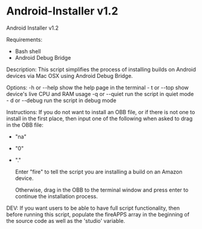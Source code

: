 # Android-Installer v1.2
Android Installer v1.2

Requirements:
- Bash shell
- Android Debug Bridge

Description:
This script simplifies the process of installing builds on Android devices via Mac OSX using Android Debug Bridge.

Options:
	-h or --help		show the help page in the terminal
	- t or --top		show device's live CPU and RAM usage
	-q or --quiet		run the script in quiet mode
	- d or --debug		run the script in debug mode

Instructions:
	If you do not want to install an OBB file, or if there is not one to install in the first place,
	then input one of the following when asked to drag in the OBB file:

- "na"
- "0"
- "."

	Enter "fire" to tell the script you are installing a build on an Amazon device.

	Otherwise, drag in the OBB to the terminal window and press enter to continue the installation process.

DEV:
If you want users to be able to have full script functionality, then before running this script, populate the fireAPPS array in the beginning of the source code as well as the 'studio' variable.
